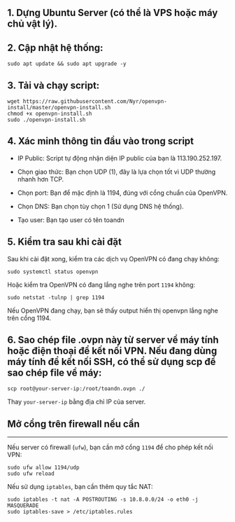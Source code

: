 ## 1. Dựng Ubuntu Server (có thể là VPS hoặc máy chủ vật lý).

## 2. Cập nhật hệ thống:

```
sudo apt update && sudo apt upgrade -y
```

## 3. Tải và chạy script:

```
wget https://raw.githubusercontent.com/Nyr/openvpn-install/master/openvpn-install.sh
chmod +x openvpn-install.sh
sudo ./openvpn-install.sh
```

## 4. Xác minh thông tin đầu vào trong script

- IP Public: Script tự động nhận diện IP public của bạn là 113.190.252.197.

- Chọn giao thức: Bạn chọn UDP (1), đây là lựa chọn tốt vì UDP thường nhanh hơn TCP.

- Chọn port: Bạn để mặc định là 1194, đúng với cổng chuẩn của OpenVPN.

- Chọn DNS: Bạn chọn tùy chọn 1 (Sử dụng DNS hệ thống).

- Tạo user: Bạn tạo user có tên toandn

## 5. Kiểm tra sau khi cài đặt

Sau khi cài đặt xong, kiểm tra các dịch vụ OpenVPN có đang chạy không:

```
sudo systemctl status openvpn
```

Hoặc kiểm tra OpenVPN có đang lắng nghe trên port `1194` không:

```
sudo netstat -tulnp | grep 1194
```

Nếu OpenVPN đang chạy, bạn sẽ thấy output hiển thị openvpn lắng nghe trên cổng 1194.

## 6. Sao chép file .ovpn này từ server về máy tính hoặc điện thoại để kết nối VPN. Nếu đang dùng máy tính để kết nối SSH, có thể sử dụng scp để sao chép file về máy:

```
scp root@your-server-ip:/root/toandn.ovpn ./
```

Thay `your-server-ip` bằng địa chỉ IP của server.


Mở cổng trên firewall nếu cần
---------------
---------------

Nếu server có firewall (`ufw`), bạn cần mở cổng `1194` để cho phép kết nối VPN:

```
sudo ufw allow 1194/udp
sudo ufw reload
```

Nếu sử dụng `iptables`, bạn cần thêm quy tắc NAT:

```
sudo iptables -t nat -A POSTROUTING -s 10.8.0.0/24 -o eth0 -j MASQUERADE
sudo iptables-save > /etc/iptables.rules
```












